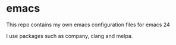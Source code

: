 # emacs

This repo contains my own emacs configuration files for emacs 24

I use packages such as company, clang and melpa.
